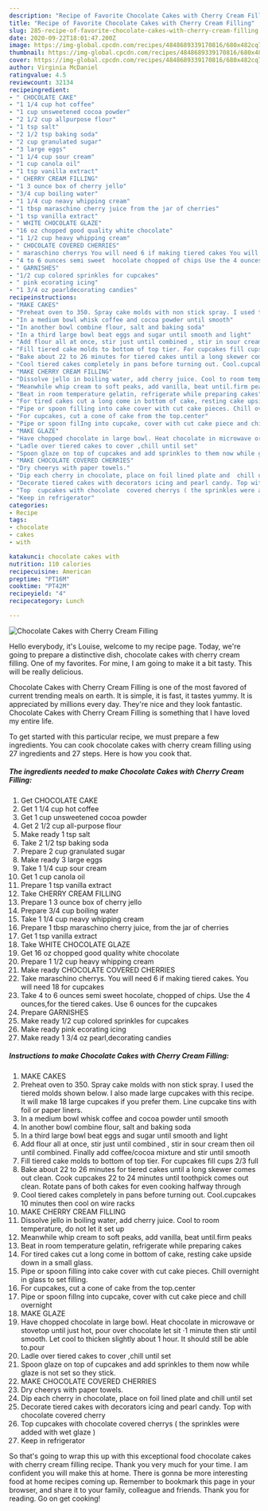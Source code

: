 ```yaml
---
description: "Recipe of Favorite Chocolate Cakes with Cherry Cream Filling"
title: "Recipe of Favorite Chocolate Cakes with Cherry Cream Filling"
slug: 285-recipe-of-favorite-chocolate-cakes-with-cherry-cream-filling
date: 2020-09-22T18:01:47.200Z
image: https://img-global.cpcdn.com/recipes/4848689339170816/680x482cq70/chocolate-cakes-with-cherry-cream-filling-recipe-main-photo.jpg
thumbnail: https://img-global.cpcdn.com/recipes/4848689339170816/680x482cq70/chocolate-cakes-with-cherry-cream-filling-recipe-main-photo.jpg
cover: https://img-global.cpcdn.com/recipes/4848689339170816/680x482cq70/chocolate-cakes-with-cherry-cream-filling-recipe-main-photo.jpg
author: Virginia McDaniel
ratingvalue: 4.5
reviewcount: 32134
recipeingredient:
- " CHOCOLATE CAKE"
- "1 1/4 cup hot coffee"
- "1 cup unsweetened cocoa powder"
- "2 1/2 cup allpurpose flour"
- "1 tsp salt"
- "2 1/2 tsp baking soda"
- "2 cup granulated sugar"
- "3 large eggs"
- "1 1/4 cup sour cream"
- "1 cup canola oil"
- "1 tsp vanilla extract"
- " CHERRY CREAM FILLING"
- "1 3 ounce box of cherry jello"
- "3/4 cup boiling water"
- "1 1/4 cup neavy whipping cream"
- "1 tbsp maraschino cherry juice from the jar of cherries"
- "1 tsp vanilla extract"
- " WHITE CHOCOLATE GLAZE"
- "16 oz chopped good quality white chocolate"
- "1 1/2 cup heavy whipping cream"
- " CHOCOLATE COVERED CHERRIES"
- " maraschino cherrys You will need 6 if making tiered cakes You will need 18 for cupcakes"
- "4 to 6 ounces semi sweet  hocolate chopped of chips Use the 4 ouncesfor the tiered cakes Use 6 ounces for the cupcakes"
- " GARNISHES"
- "1/2 cup colored sprinkles for cupcakes"
- " pink ecorating icing"
- "1 3/4 oz pearldecorating candies"
recipeinstructions:
- "MAKE CAKES"
- "Preheat oven to 350. Spray cake molds with non stick spray. I used the tiered molds shown below. I also made large cupcakes with this recipe. It will make 18 large cupcakes if you prefer them. Line cupcake tins with foil or paper  liners."
- "In a medium bowl whisk coffee and cocoa powder until smooth"
- "In another bowl combine flour, salt and baking soda"
- "In a third large bowl beat eggs and sugar until smooth and light"
- "Add flour all at once, stir just until combined , stir in sour cream then oil until combined. Finally add coffee/cocoa mixture and stir until smooth"
- "Fill tiered cake molds to bottom of top tier. For cupcakes fill cups 2/3 full"
- "Bake about 22 to 26 minutes for tiered cakes until a long skewer comes out clean.  Cook cupcakes 22 to 24   minutes until toothpick comes out clean. Rotate pans of both cakes for even cooking halfway through"
- "Cool tiered cakes completely in pans before turning out. Cool.cupcakes 10 minutes then cool on wire racks"
- "MAKE CHERRY CREAM FILLING"
- "Dissolve jello in boiling water, add cherry juice. Cool to room temperature, do not let it set up"
- "Meanwhile whip cream to soft peaks, add vanilla, beat until.firm peaks"
- "Beat in room temperature gelatin, refrigerate while preparing cakes"
- "For tired cakes cut a long come in bottom of cake, resting cake upside down in a small glass."
- "Pipe or spoon filling into cake cover with cut cake pieces. Chill overnight in glass to set filling."
- "For cupcakes, cut a cone of cake from the top.center"
- "Pipe or spoon filIng into cupcake, cover with cut cake piece and chill overnight"
- "MAKE GLAZE"
- "Have chopped chocolate in large bowl. Heat chocolate in microwave or stovetop until just hot, pour over  chocolate let sit ·1 minute then stir until smooth. Let cool to thicken slightly about 1 hour.  It should still be able to.pour"
- "Ladle over tiered cakes to cover ,chill until set"
- "Spoon glaze on top of cupcakes and add sprinkles to them now while glaze is not set so they stick."
- "MAKE CHOCOLATE COVERED CHERRIES"
- "Dry cheerys with paper towels."
- "Dip each cherry in chocolate, place on foil lined plate and  chill until set"
- "Decorate tiered cakes with decorators icing and pearl candy. Top with chocolate covered cherry"
- "Top  cupcakes with chocolate  covered cherrys ( the sprinkles were added with wet glaze )"
- "Keep in refrigerator"
categories:
- Recipe
tags:
- chocolate
- cakes
- with

katakunci: chocolate cakes with 
nutrition: 110 calories
recipecuisine: American
preptime: "PT16M"
cooktime: "PT42M"
recipeyield: "4"
recipecategory: Lunch

---
```



![Chocolate Cakes with Cherry Cream Filling](https://img-global.cpcdn.com/recipes/4848689339170816/680x482cq70/chocolate-cakes-with-cherry-cream-filling-recipe-main-photo.jpg)

Hello everybody, it's Louise, welcome to my recipe page. Today, we're going to prepare a distinctive dish, chocolate cakes with cherry cream filling. One of my favorites. For mine, I am going to make it a bit tasty. This will be really delicious.

Chocolate Cakes with Cherry Cream Filling is one of the most favored of current trending meals on earth. It is simple, it is fast, it tastes yummy. It is appreciated by millions every day. They're nice and they look fantastic. Chocolate Cakes with Cherry Cream Filling is something that I have loved my entire life.




To get started with this particular recipe, we must prepare a few ingredients. You can cook chocolate cakes with cherry cream filling using 27 ingredients and 27 steps. Here is how you cook that.

<!--inarticleads1-->

##### The ingredients needed to make Chocolate Cakes with Cherry Cream Filling:

1. Get  CHOCOLATE CAKE
1. Get 1 1/4 cup hot coffee
1. Get 1 cup unsweetened cocoa powder
1. Get 2 1/2 cup all-purpose flour
1. Make ready 1 tsp salt
1. Take 2 1/2 tsp baking soda
1. Prepare 2 cup granulated sugar
1. Make ready 3 large eggs
1. Take 1 1/4 cup sour cream
1. Get 1 cup canola oil
1. Prepare 1 tsp vanilla extract
1. Take  CHERRY CREAM FILLING
1. Prepare 1 3 ounce box of cherry jello
1. Prepare 3/4 cup boiling water
1. Take 1 1/4 cup neavy whipping cream
1. Prepare 1 tbsp maraschino cherry juice, from the jar of cherries
1. Get 1 tsp vanilla extract
1. Take  WHITE CHOCOLATE GLAZE
1. Get 16 oz chopped good quality white chocolate
1. Prepare 1 1/2 cup heavy whipping cream
1. Make ready  CHOCOLATE COVERED CHERRIES
1. Take  maraschino cherrys. You will need 6 if making tiered cakes. You will need 18 for cupcakes
1. Take 4 to 6 ounces semi sweet  hocolate, chopped of chips. Use the 4 ounces,for the tiered cakes. Use 6 ounces for the cupcakes
1. Prepare  GARNISHES
1. Make ready 1/2 cup colored sprinkles for cupcakes
1. Make ready  pink ecorating icing
1. Make ready 1 3/4 oz pearl,decorating candies




<!--inarticleads2-->

##### Instructions to make Chocolate Cakes with Cherry Cream Filling:

1. MAKE CAKES
1. Preheat oven to 350. Spray cake molds with non stick spray. I used the tiered molds shown below. I also made large cupcakes with this recipe. It will make 18 large cupcakes if you prefer them. Line cupcake tins with foil or paper  liners.
1. In a medium bowl whisk coffee and cocoa powder until smooth
1. In another bowl combine flour, salt and baking soda
1. In a third large bowl beat eggs and sugar until smooth and light
1. Add flour all at once, stir just until combined , stir in sour cream then oil until combined. Finally add coffee/cocoa mixture and stir until smooth
1. Fill tiered cake molds to bottom of top tier. For cupcakes fill cups 2/3 full
1. Bake about 22 to 26 minutes for tiered cakes until a long skewer comes out clean.  Cook cupcakes 22 to 24   minutes until toothpick comes out clean. Rotate pans of both cakes for even cooking halfway through
1. Cool tiered cakes completely in pans before turning out. Cool.cupcakes 10 minutes then cool on wire racks
1. MAKE CHERRY CREAM FILLING
1. Dissolve jello in boiling water, add cherry juice. Cool to room temperature, do not let it set up
1. Meanwhile whip cream to soft peaks, add vanilla, beat until.firm peaks
1. Beat in room temperature gelatin, refrigerate while preparing cakes
1. For tired cakes cut a long come in bottom of cake, resting cake upside down in a small glass.
1. Pipe or spoon filling into cake cover with cut cake pieces. Chill overnight in glass to set filling.
1. For cupcakes, cut a cone of cake from the top.center
1. Pipe or spoon filIng into cupcake, cover with cut cake piece and chill overnight
1. MAKE GLAZE
1. Have chopped chocolate in large bowl. Heat chocolate in microwave or stovetop until just hot, pour over  chocolate let sit ·1 minute then stir until smooth. Let cool to thicken slightly about 1 hour.  It should still be able to.pour
1. Ladle over tiered cakes to cover ,chill until set
1. Spoon glaze on top of cupcakes and add sprinkles to them now while glaze is not set so they stick.
1. MAKE CHOCOLATE COVERED CHERRIES
1. Dry cheerys with paper towels.
1. Dip each cherry in chocolate, place on foil lined plate and  chill until set
1. Decorate tiered cakes with decorators icing and pearl candy. Top with chocolate covered cherry
1. Top  cupcakes with chocolate  covered cherrys ( the sprinkles were added with wet glaze )
1. Keep in refrigerator




So that's going to wrap this up with this exceptional food chocolate cakes with cherry cream filling recipe. Thank you very much for your time. I am confident you will make this at home. There is gonna be more interesting food at home recipes coming up. Remember to bookmark this page in your browser, and share it to your family, colleague and friends. Thank you for reading. Go on get cooking!
